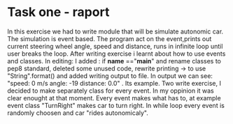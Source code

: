 # Task one - raport #

In this exercise we had to write module that will be simulate autonomic car.
The simulation is event based. The program act on the event,prints out current steering wheel angle, speed and distance,
runs in infinite loop until user breaks the loop.
After writing exercise i learnt about how to use events and classes. In editing: I added : if __name__ =="__main__"
and rename classes to pep8 standard, deleted some unused code, rewrite printing -> to use "String".format() and added writing output to file.
In output we can see: "speed: 0 m/s angle: -19 distance: 0.0" . Its example. Two write exercise, I decided to make separately class for every event.
In my oppinion it was clear enought at that moment. Every event makes what has to, at example event class "TurnRight" makes car to turn right. 
In while loop every event is randomly choosen and car "rides autonomicaly". 

